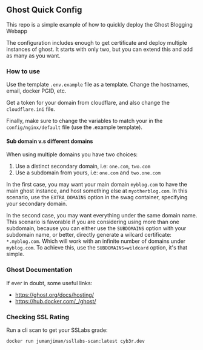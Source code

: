 ## Ghost Quick Config

This repo is a simple example of how to quickly deploy the Ghost Blogging Webapp

The configuration includes enough to get certificate and deploy multiple instances of ghost. It starts with only two, but you can extend this and add as many as you want.


### How to use

Use the template `.env.example` file as a template. Change the hostnames, email, docker PGID, etc.

Get a token for your domain from cloudflare, and also change the `cloudflare.ini` file.

Finally, make sure to change the variables to match your in the `config/nginx/default` file (use the .example template).

#### Sub domain v.s different domains

When using multiple domains you have two choices:

1. Use a distinct secondary domain, i.e: `one.com`, `two.com`
2. Use a subdomain from yours, i.e: `one.com` and `two.one.com`

In the first case, you may want your main domain `myblog.com` to have the main ghost instance, and host something else at `myotherblog.com`. 
In this scenario, use the `EXTRA_DOMAINS` option in the swag container, specifying your secondary domain.

In the second case, you may want everything under the same domain name. This scenario is favorable if you are considering using more than one subdomain, because you can either use the `SUBDOMAINS` option with your subdomain name, or better, directly generate a wilcard certificate: `*.myblog.com`. Which will work with an infinite number of domains under `myblog.com`.
To achieve this, use the `SUBDOMAINS=wildcard` option, it's that simple.
### Ghost Documentation

If ever in doubt, some useful links: 
- https://ghost.org/docs/hosting/
- https://hub.docker.com/_/ghost/ 


### Checking SSL Rating

Run a cli scan to get your SSLabs grade:
```bash
docker run jumanjiman/ssllabs-scan:latest cyb3r.dev
```